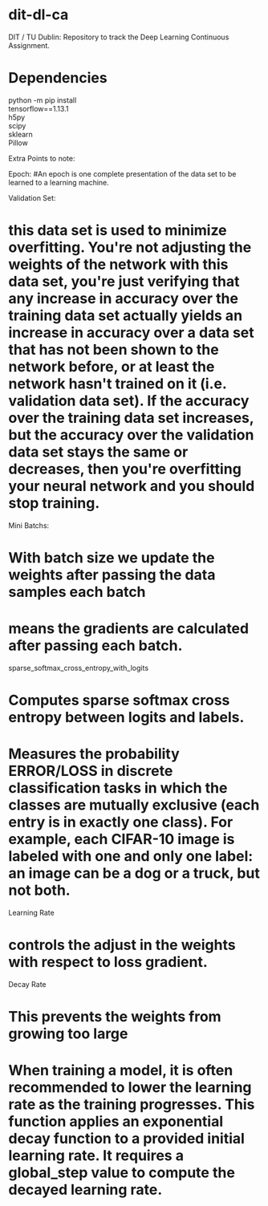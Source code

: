 # dit-dl-ca
DIT / TU Dublin: Repository to track the Deep Learning Continuous Assignment.

# Dependencies

python -m pip install \
  tensorflow==1.13.1 \
  h5py \
  scipy \
  sklearn \
  Pillow

Extra Points to note:

Epoch: 
#An epoch is one complete presentation of the data set to be learned to a learning machine.

Validation Set: 
# this data set is used to minimize overfitting. You're not adjusting the weights of the network with this data set, you're just verifying that any increase in accuracy over the training data set actually yields an increase in accuracy over a data set that has not been shown to the network before, or at least the network hasn't trained on it (i.e. validation data set). If the accuracy over the training data set increases, but the accuracy over the validation data set stays the same or decreases, then you're overfitting your neural network and you should stop training.

Mini Batchs:
# With batch size we update the weights after passing the data samples each batch
# means the gradients are calculated after passing each batch. 

sparse_softmax_cross_entropy_with_logits
# Computes sparse softmax cross entropy between logits and labels.
# Measures the probability ERROR/LOSS in discrete classification tasks in which the classes are mutually exclusive (each entry is in exactly one class). For example, each CIFAR-10 image is labeled with one and only one label: an image can be a dog or a truck, but not both.

Learning Rate
# controls the adjust in the weights with respect to loss gradient. 

Decay Rate
# This prevents the weights from growing too large  
# When training a model, it is often recommended to lower the learning rate as the training progresses. This function applies an exponential decay function to a provided initial learning rate. It requires a global_step value to compute the decayed learning rate.
